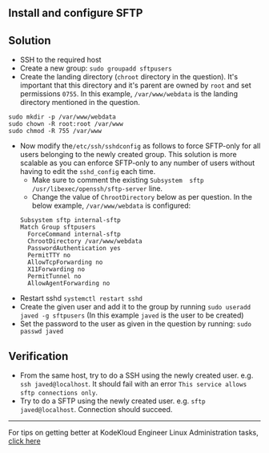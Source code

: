 ## Install and configure SFTP
## Solution
* SSH to the required host
* Create a new group: `sudo groupadd sftpusers`
* Create the landing directory (`chroot` directory in the question). It's important that this directory and it's parent are owned by `root` and set permissions `0755`. In this example, `/var/www/webdata` is the landing directory mentioned in the question.
```
sudo mkdir -p /var/www/webdata
sudo chown -R root:root /var/www
sudo chmod -R 755 /var/www
```
* Now modify the`/etc/ssh/sshdconfig` as follows to force SFTP-only for all users belonging to the newly created group. This solution is more scalable as you can enforce SFTP-only to any number of users without having to edit the `sshd_config` each time.
  * Make sure to comment the existing `Subsystem  sftp  /usr/libexec/openssh/sftp-server` line. 
  * Change the value of `ChrootDirectory` below as per question. In the below example, `/var/www/webdata` is configured:
  ```
  Subsystem sftp internal-sftp 
  Match Group sftpusers 
    ForceCommand internal-sftp 
    ChrootDirectory /var/www/webdata 
    PasswordAuthentication yes 
    PermitTTY no 
    AllowTcpForwarding no 
    X11Forwarding no 
    PermitTunnel no 
    AllowAgentForwarding no 
  ```
* Restart sshd `systemctl restart sshd`
* Create the given user and add it to the group by running `sudo useradd javed -g sftpusers` (In this example `javed` is the user to be created)
* Set the password to the user as given in the question by running: `sudo passwd javed`

## Verification
* From the same host, try to do a SSH using the newly created user. e.g. `ssh javed@localhost`. It should fail with an error `This service allows sftp connections only`.
* Try to do a SFTP using the newly created user. e.g. `sftp javed@localhost`. Connection should succeed.

---
For tips on getting better at KodeKloud Engineer Linux Administration tasks, [click here](./README.md)